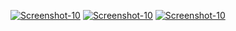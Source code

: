 <a href="https://image.prntscr.com/image/cj96XLpQQLeqVhg57ymPBg.png"><img src="https://image.prntscr.com/image/cj96XLpQQLeqVhg57ymPBg.png" alt="Screenshot-10" border="0"></a>
<a href="https://image.prntscr.com/image/HlvDcQP2SC2a4zILYqssng.png"><img src="https://image.prntscr.com/image/HlvDcQP2SC2a4zILYqssng.png" alt="Screenshot-10" border="0"></a>
<a href="https://image.prntscr.com/image/SXcuwVY-T-GHQEyM0Y1LiQ.png"><img src="https://image.prntscr.com/image/SXcuwVY-T-GHQEyM0Y1LiQ.png" alt="Screenshot-10" border="0"></a>
